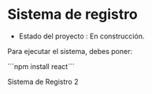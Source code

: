 <h1> Sistema de registro </h1>

- Estado del proyecto : En construcción.

Para ejecutar el sistema, debes poner:

´´´npm install react´´´

Sistema de Registro 2

